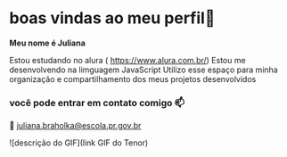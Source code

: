 # boas vindas ao meu perfil💙

**Meu nome é Juliana**

Estou estudando no alura ( https://www.alura.com.br/)
Estou me desenvolvendo na limguagem JavaScript
Utilizo esse espaço para minha organização e compartilhamento dos meus projetos desenvolvidos 
### você pode entrar em contato comigo 📫

🔴 juliana.braholka@escola.pr.gov.br

![descrição do GIF](link GIF do Tenor)
